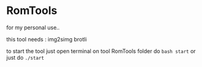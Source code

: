 # RomTools

for my personal use..

this tool needs :
img2simg
brotli

to start the tool just open terminal on tool RomTools folder
do `bash start` 
or just do `./start`

